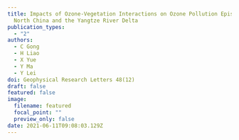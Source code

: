 ```yaml
---
title: Impacts of Ozone-Vegetation Interactions on Ozone Pollution Episodes in
  North China and the Yangtze River Delta
publication_types:
  - "2"
authors:
  - C Gong
  - H Liao
  - X Yue
  - Y Ma
  - Y Lei
doi: Geophysical Research Letters 48(12)
draft: false
featured: false
image:
  filename: featured
  focal_point: ""
  preview_only: false
date: 2021-06-11T09:08:03.129Z
---
```

